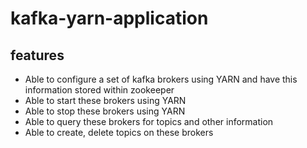 # kafka-yarn-application

## features
* Able to configure a set of kafka brokers using YARN and have this information stored within zookeeper
* Able to start these brokers using YARN
* Able to stop these brokers using YARN
* Able to query these brokers for topics and other information
* Able to create, delete topics on these brokers
